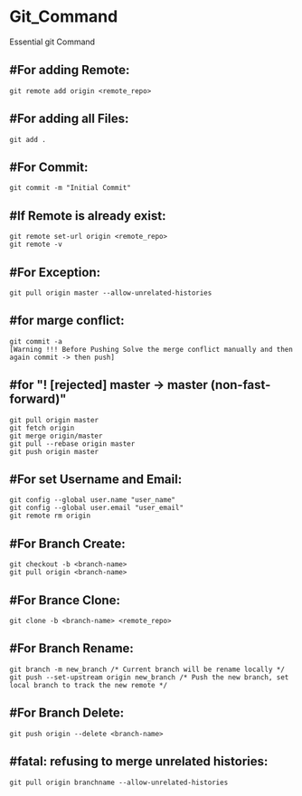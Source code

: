 # Git_Command
Essential git Command

#For adding Remote:
---------------------
    git remote add origin <remote_repo>

#For adding all Files:
----------------------
    git add .

#For Commit:
----------------------
    git commit -m "Initial Commit"

#If Remote is already exist:
-------------------------------
    git remote set-url origin <remote_repo>
    git remote -v

#For Exception:
------------------
    git pull origin master --allow-unrelated-histories

#for marge conflict:
------------------------
    git commit -a
    [Warning !!! Before Pushing Solve the merge conflict manually and then again commit -> then push]

#for  "! [rejected]        master -> master (non-fast-forward)"
--------------------------------------------------------------------
    git pull origin master
    git fetch origin
    git merge origin/master
    git pull --rebase origin master
    git push origin master
    
#For set Username and Email:
-----------------------------
    git config --global user.name "user_name"
    git config --global user.email "user_email"
    git remote rm origin

#For Branch Create:
--------------------
    git checkout -b <branch-name>
    git pull origin <branch-name>
    
#For Brance Clone:
--------------------
    git clone -b <branch-name> <remote_repo>

#For Branch Rename:
------------------------------
    git branch -m new_branch /* Current branch will be rename locally */
    git push --set-upstream origin new_branch /* Push the new branch, set local branch to track the new remote */

#For Branch Delete:
-------------------------
    git push origin --delete <branch-name>
    
#fatal: refusing to merge unrelated histories:
------------------------------------------------
    git pull origin branchname --allow-unrelated-histories
